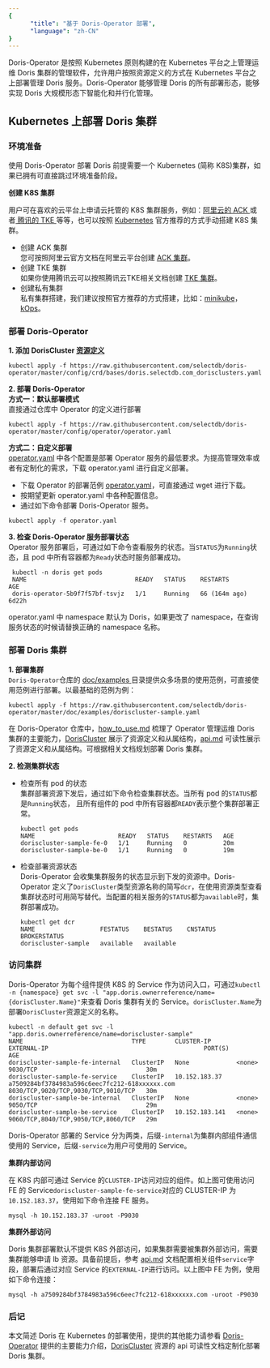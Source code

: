 ```yaml
---
{
      "title": "基于 Doris-Operator 部署",
      "language": "zh-CN"
}
---
```


<!-- 
Licensed to the Apache Software Foundation (ASF) under one
or more contributor license agreements.  See the NOTICE file
distributed with this work for additional information
regarding copyright ownership.  The ASF licenses this file
to you under the Apache License, Version 2.0 (the
"License"); you may not use this file except in compliance
with the License.  You may obtain a copy of the License at

  http://www.apache.org/licenses/LICENSE-2.0

Unless required by applicable law or agreed to in writing,
software distributed under the License is distributed on an
"AS IS" BASIS, WITHOUT WARRANTIES OR CONDITIONS OF ANY
KIND, either express or implied.  See the License for the
specific language governing permissions and limitations
under the License.
-->

Doris-Operator 是按照 Kubernetes 原则构建的在 Kubernetes 平台之上管理运维 Doris 集群的管理软件，允许用户按照资源定义的方式在 Kubernetes 平台之上部署管理 Doris 服务。Doris-Operator 能够管理 Doris 的所有部署形态，能够实现 Doris 大规模形态下智能化和并行化管理。

## Kubernetes 上部署 Doris 集群

### 环境准备
使用 Doris-Operator 部署 Doris 前提需要一个 Kubernetes (简称 K8S)集群，如果已拥有可直接跳过环境准备阶段。  
  
**创建 K8S 集群**  
  
用户可在喜欢的云平台上申请云托管的 K8S 集群服务，例如：[阿里云的 ACK ](https://www.aliyun.com/product/kubernetes)或者[ 腾讯的 TKE ](https://cloud.tencent.com/product/tke)等等，也可以按照 [Kubernetes](https://kubernetes.io/docs/setup/) 官方推荐的方式手动搭建 K8S 集群。 
- 创建 ACK 集群  
您可按照阿里云官方文档在阿里云平台创建 [ACK 集群](https://help.aliyun.com/zh/ack/ack-managed-and-ack-dedicated/getting-started/getting-started/)。
- 创建 TKE 集群  
如果你使用腾讯云可以按照腾讯云TKE相关文档创建 [TKE 集群](https://cloud.tencent.com/document/product/457/54231)。
- 创建私有集群  
私有集群搭建，我们建议按照官方推荐的方式搭建，比如：[minikube](https://minikube.sigs.k8s.io/docs/start/)，[kOps](https://kubernetes.io/zh-cn/docs/setup/production-environment/tools/kops/)。

### 部署 Doris-Operator
**1. 添加 DorisCluster [资源定义](https://kubernetes.io/zh-cn/docs/concepts/extend-kubernetes/api-extension/custom-resources/)**
```shell
kubectl apply -f https://raw.githubusercontent.com/selectdb/doris-operator/master/config/crd/bases/doris.selectdb.com_dorisclusters.yaml    
```
**2. 部署 Doris-Operator**  
   **方式一：默认部署模式**  
   直接通过仓库中 Operator 的定义进行部署   
   ```shell
   kubectl apply -f https://raw.githubusercontent.com/selectdb/doris-operator/master/config/operator/operator.yaml
   ```
   **方式二：自定义部署**  
   [operator.yaml](https://github.com/selectdb/doris-operator/blob/master/config/operator/operator.yaml) 中各个配置是部署 Operator 服务的最低要求。为提高管理效率或者有定制化的需求，下载 operator.yaml 进行自定义部署。  
   - 下载 Operator 的部署范例 [operator.yaml](https://raw.githubusercontent.com/selectdb/doris-operator/master/config/operator/operator.yaml)，可直接通过 wget 进行下载。
   - 按期望更新 operator.yaml 中各种配置信息。
   - 通过如下命令部署 Doris-Operator 服务。
   ```shell
   kubectl apply -f operator.yaml
   ```
**3. 检查 Doris-Operator 服务部署状态**   
Operator 服务部署后，可通过如下命令查看服务的状态。当`STATUS`为`Running`状态，且 pod 中所有容器都为`Ready`状态时服务部署成功。
```
 kubectl -n doris get pods
 NAME                              READY   STATUS    RESTARTS        AGE
 doris-operator-5b9f7f57bf-tsvjz   1/1     Running   66 (164m ago)   6d22h
```
operator.yaml 中 namespace 默认为 Doris，如果更改了 namespace，在查询服务状态的时候请替换正确的 namespace 名称。
### 部署 Doris 集群
**1. 部署集群**   
`Doris-Operator`仓库的 [doc/examples ](https://github.com/selectdb/doris-operator/tree/master/doc/examples)目录提供众多场景的使用范例，可直接使用范例进行部署。以最基础的范例为例：  
```
kubectl apply -f https://raw.githubusercontent.com/selectdb/doris-operator/master/doc/examples/doriscluster-sample.yaml
```
在 Doris-Operator 仓库中，[how_to_use.md](https://github.com/selectdb/doris-operator/tree/master/doc/how_to_use.md) 梳理了 Operator 管理运维 Doris 集群的主要能力，[DorisCluster](https://github.com/selectdb/doris-operator/blob/master/api/doris/v1/types.go) 展示了资源定义和从属结构，[api.md](https://github.com/selectdb/doris-operator/tree/master/doc/api.md) 可读性展示了资源定义和从属结构。可根据相关文档规划部署 Doris 集群。  

**2. 检测集群状态**
- 检查所有 pod 的状态  
集群部署资源下发后，通过如下命令检查集群状态。当所有 pod 的`STATUS`都是`Running`状态， 且所有组件的 pod 中所有容器都`READY`表示整个集群部署正常。
  ```shell
  kubectl get pods
  NAME                       READY   STATUS    RESTARTS   AGE
  doriscluster-sample-fe-0   1/1     Running   0          20m
  doriscluster-sample-be-0   1/1     Running   0          19m
  ```
- 检查部署资源状态  
  Doris-Operator 会收集集群服务的状态显示到下发的资源中。Doris-Operator 定义了`DorisCluster`类型资源名称的简写`dcr`，在使用资源类型查看集群状态时可用简写替代。当配置的相关服务的`STATUS`都为`available`时，集群部署成功。
  ```shell
  kubectl get dcr
  NAME                  FESTATUS    BESTATUS    CNSTATUS   BROKERSTATUS
  doriscluster-sample   available   available
  ```
### 访问集群
Doris-Operator 为每个组件提供 K8S 的 Service 作为访问入口，可通过`kubectl -n {namespace} get svc -l "app.doris.ownerreference/name={dorisCluster.Name}"`来查看 Doris 集群有关的 Service。`dorisCluster.Name`为部署`DorisCluster`资源定义的名称。
```shell
kubectl -n default get svc -l "app.doris.ownerreference/name=doriscluster-sample"
NAME                              TYPE        CLUSTER-IP       EXTERNAL-IP                                           PORT(S)                               AGE
doriscluster-sample-fe-internal   ClusterIP   None             <none>                                                9030/TCP                              30m
doriscluster-sample-fe-service    ClusterIP   10.152.183.37    a7509284bf3784983a596c6eec7fc212-618xxxxxx.com        8030/TCP,9020/TCP,9030/TCP,9010/TCP   30m
doriscluster-sample-be-internal   ClusterIP   None             <none>                                                9050/TCP                              29m
doriscluster-sample-be-service    ClusterIP   10.152.183.141   <none>                                                9060/TCP,8040/TCP,9050/TCP,8060/TCP   29m
```
Doris-Operator 部署的 Service 分为两类，后缀`-internal`为集群内部组件通信使用的 Service，后缀`-service`为用户可使用的 Service。 
  
**集群内部访问**  
  
在 K8S 内部可通过 Service 的`CLUSTER-IP`访问对应的组件。如上图可使用访问 FE 的 Service`doriscluster-sample-fe-service`对应的 CLUSTER-IP 为`10.152.183.37`，使用如下命令连接 FE 服务。
```shell
mysql -h 10.152.183.37 -uroot -P9030
```
  
**集群外部访问**  
  
Doris 集群部署默认不提供 K8S 外部访问，如果集群需要被集群外部访问，需要集群能够申请 lb 资源。具备前提后，参考 [api.md](https://github.com/selectdb/doris-operator/blob/master/doc/api.md) 文档配置相关组件`service`字段，部署后通过对应 Service 的`EXTERNAL-IP`进行访问。以上图中 FE 为例，使用如下命令连接：
```shell
mysql -h a7509284bf3784983a596c6eec7fc212-618xxxxxx.com -uroot -P9030
```
### 后记
本文简述 Doris 在 Kubernetes 的部署使用，提供的其他能力请参看 [Doris-Operator](https://github.com/selectdb/doris-operator/tree/master/doc/how_to_use.md) 提供的主要能力介绍，[DorisCluster](https://github.com/selectdb/doris-operator/blob/master/doc/api.md) 资源的 api 可读性文档定制化部署 Doris 集群。


